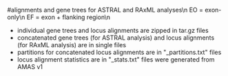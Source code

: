 #alignments and gene trees for ASTRAL and RAxML analyses\n
EO = exon-only\n
EF = exon + flanking region\n

- individual gene trees and locus alignments are zipped in tar.gz files
- concatenated gene trees (for ASTRAL analysis) and locus alignments (for RAxML analysis) are in single files
- partitions for concatenated locus alignments are in "_partitions.txt" files
- locus alignment statistics are in "_stats.txt" files were generated from AMAS v1 
